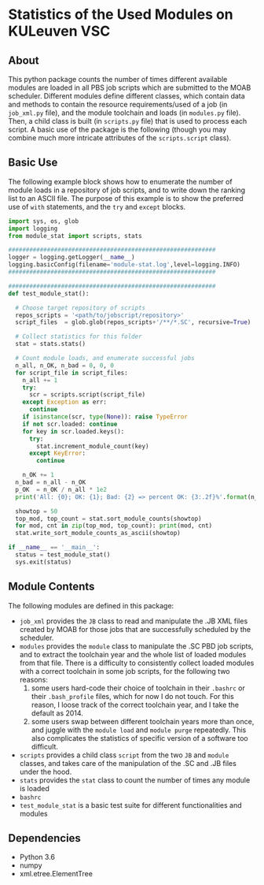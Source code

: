 # Statistics of the Used Modules on KULeuven VSC

## About
This python package counts the number of times different available modules are loaded in all PBS job scripts which are submitted to the MOAB scheduler. Different modules define different classes, which contain data and methods to contain the resource requirements/used of a job (in `job_xml.py` file), and the module toolchain and loads (in `modules.py` file). Then, a child class is built (in `scripts.py` file) that is used to process each script. A basic use of the package is the following (though you may combine much more intricate attributes of the `scripts.script` class).

## Basic Use
The following example block shows how to enumerate the number of module loads in a repository of job scripts, and to write down the ranking list to an ASCII file. The purpose of this example is to show the preferred use of `with` statements, and the `try` and `except` blocks. 

```python
import sys, os, glob
import logging
from module_stat import scripts, stats

###########################################################
logger = logging.getLogger(__name__)
logging.basicConfig(filename='module-stat.log',level=logging.INFO)
###########################################################

###########################################################
def test_module_stat():

  # Choose target repository of scripts
  repos_scripts = '<path/to/jobscript/repository>' 
  script_files  = glob.glob(repos_scripts+'/**/*.SC', recursive=True)

  # Collect statistics for this folder
  stat = stats.stats()

  # Count module loads, and enumerate successful jobs
  n_all, n_OK, n_bad = 0, 0, 0
  for script_file in script_files:
    n_all += 1
    try:
      scr = scripts.script(script_file)
    except Exception as err:
      continue
    if isinstance(scr, type(None)): raise TypeError
    if not scr.loaded: continue
    for key in scr.loaded.keys():
      try:
        stat.increment_module_count(key)
      except KeyError:
        continue

    n_OK += 1     
  n_bad = n_all - n_OK
  p_OK  = n_OK / n_all * 1e2
  print('All: {0}; OK: {1}; Bad: {2} => percent OK: {3:.2f}%'.format(n_all, n_OK, n_bad, p_OK))

  showtop = 50
  top_mod, top_count = stat.sort_module_counts(showtop)
  for mod, cnt in zip(top_mod, top_count): print(mod, cnt)
  stat.write_sort_module_counts_as_ascii(showtop)

if __name__ == '__main__':
  status = test_module_stat()
  sys.exit(status)
```

## Module Contents
The following modules are defined in this package:
+ `job_xml` provides the `JB` class to read and manipulate the .JB XML files created by MOAB for those jobs that are successfully scheduled by the scheduler.
+ `modules` provides the `module` class to manipulate the .SC PBD job scripts, and to extract the toolchain year and the whole list of loaded modules from that file. There is a difficulty to consistently collect loaded modules with a correct toolchain in some job scripts, for the following two reasons:
  1. some users hard-code their choice of toolchain in their `.bashrc` or their `.bash_profile` files, which for now I do not touch. For this reason, I loose track of the correct toolchain year, and I take the default as 2014.
  2. some users swap between different toolchain years more than once, and juggle with the `module load` and `module purge` repeatedly. This also complicates the statistics of specific version of a software too difficult.
+ `scripts` provides a child class `script` from the two `JB` and `module` classes, and takes care of the manipulation of the .SC and .JB files under the hood.
+ `stats` provides the `stat` class to count the number of times any module is loaded
+ `bashrc`
+ `test_module_stat` is a basic test suite for different functionalities and modules

## Dependencies
+ Python 3.6
+ numpy
+ xml.etree.ElementTree

